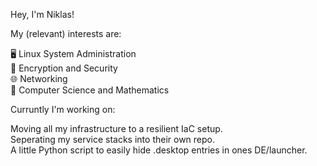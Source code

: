 Hey, I'm Niklas!<br />

My (relevant) interests are:

  🖥  Linux System Administration <br />
  🔐  Encryption and Security <br />
  🌐  Networking <br />
  🧮  Computer Science and Mathematics <br />
  
Curruntly I'm working on:

  Moving all my infrastructure to a resilient IaC setup. <br />
  Seperating my service stacks into their own repo. <br />
  A little Python script to easily hide .desktop entries in ones DE/launcher. <br />

<!---
nklsfrt/nklsfrt is a ✨ special ✨ repository because its `README.md` (this file) appears on your GitHub profile.
You can click the Preview link to take a look at your changes.

- 👋 Hi, I’m @nklsfrt
- 👀 I’m interested in ...
- 🌱 I’m currently learning ...
- 💞️ I’m looking to collaborate on ...
- 📫 How to reach me ...

--->
